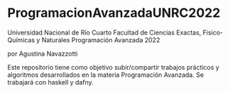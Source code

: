 # ProgramacionAvanzadaUNRC2022

Universidad Nacional de Río Cuarto
Facultad de Ciencias Exactas, Fisico-Químicas y Naturales
Programación Avanzada
2022

por Agustina Navazzotti

Este repositorio tiene como objetivo subir/compartir trabajos prácticos y algoritmos desarrollados en la materia Programación Avanzada.
Se trabajará con haskell y dafny.
